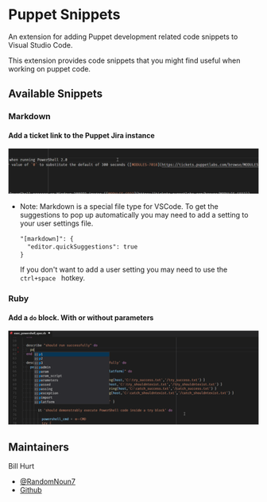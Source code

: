 # Puppet Snippets

An extension for adding Puppet development related code snippets to Visual Studio Code.

This extension provides code snippets that you might find useful when working on puppet code.

## Available Snippets

### Markdown

#### Add a ticket link to the Puppet Jira instance

![Insert a ticket link.](./images/markdown_add_ticket_snippet.gif)

* Note: Markdown is a special file type for VSCode. To get the suggestions to
pop up automatically you may need to add a setting to your user settings file.

  ```
  "[markdown]": {
    "editor.quickSuggestions": true
  }
  ```
  If you  don't want to add a user setting you may need to use the ```ctrl+space ``` hotkey.

### Ruby

#### Add a ```do``` block. With or without parameters

![Add a do block](./images/ruby_add_do_blocks.gif)

## Maintainers

Bill Hurt
- [@RandomNoun7](https://twitter.com/RandomNoun7)
- [Github](https://github.com/RandomNoun7/puppet_vscode_snippets)
